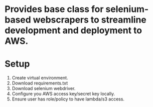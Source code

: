 # Provides base class for selenium-based webscrapers to streamline development and deployment to AWS.

# Setup
  1. Create virtual environment.
  2. Download requirements.txt
  3. Download selenium webdriver.
  4. Configure you AWS access key/secret key locally.
  4. Ensure user has role/policy to have lambda/s3 access.